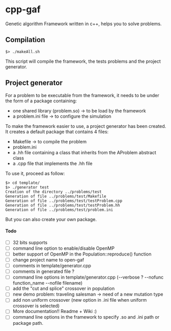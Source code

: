# cpp-gaf

Genetic algorithm Framework written in c++, helps you to solve problems.

## Compilation

```shell
$> ./makeAll.sh  
```
This script will compile the framework, the tests problems and the project generator.  

## Project generator

For a problem to be executable from the framework, it needs to be under the form of a package containing:  
- one shared library (problem.so) -> to be load by the framework  
- a problem.ini file -> to configure the simulation  
 
To make the framework easier to use, a project generator has been created. It creates a default package that contains 4 files:  
-  Makefile -> to compile the problem  
-  problem.ini  
-  a .hh file containing a class that inherits from the AProblem abstract class  
-  a .cpp file that implements the .hh file

To use it, proceed as follow:  

```shell
$> cd template/  
$> ./generator test
Creation of the directory ../problems/test
Generation of file ../problems/test/Makefile
Generation of file ../problems/test/testProblem.cpp
Generation of file ../problems/test/testProblem.hh
Generation of file ../problems/test/problem.ini
```

But you can also create your own package.

#### Todo  

- [ ] 32 bits supports
- [ ] command line option to enable/disable OpenMP
- [ ] better support of OpenMP in the Population::reproduce() function
- [ ] change project name to open-gaf
- [ ] comments in template/generator.cpp
- [ ] comments in generated file ?
- [ ] command line options in template/generator.cpp (--verbose ? --nofunc function_name --nofile filename)
- [ ] add the "cut and splice" crossover in population
- [ ] new demo problem: traveling salesman -> need of a new mutation type
- [ ] add non uniform crossover (new option in .ini file when uniform crossover is selected)
- [ ] More documentation!! Readme + Wiki :)
- [ ] command line options in the framework to specify .so and .ini path or package path.
